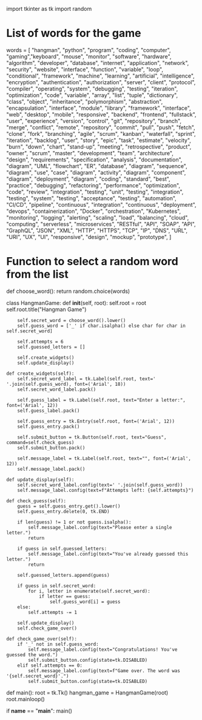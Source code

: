 import tkinter as tk
import random

# List of words for the game
words = [
    "hangman", "python", "program", "coding", "computer", "gaming","keyboard", "mouse", "monitor", "software",
    "hardware", "algorithm", "developer", "database", "internet", "application", "network", "security", "website",
    "interface", "function", "variable", "loop", "conditional", "framework", "machine", "learning", "artificial",
    "intelligence", "encryption", "authentication", "authorization", "server", "client", "protocol", "compiler",
    "operating", "system", "debugging", "testing", "iteration", "optimization", "code", "variable", "array", "list",
    "tuple", "dictionary", "class", "object", "inheritance", "polymorphism", "abstraction", "encapsulation",
    "interface", "module", "library", "framework", "interface", "web", "desktop", "mobile", "responsive", "backend",
    "frontend", "fullstack", "user", "experience", "version", "control", "git", "repository", "branch", "merge",
    "conflict", "remote", "repository", "commit", "pull", "push", "fetch", "clone", "fork", "branching", "agile",
    "scrum", "kanban", "waterfall", "sprint", "iteration", "backlog", "user", "story", "epic", "task", "estimate",
    "velocity", "burn", "down", "chart", "stand-up", "meeting", "retrospective", "product", "owner", "scrum",
    "master", "development", "team", "architecture", "design", "requirements", "specification", "analysis",
    "documentation", "diagram", "UML", "flowchart", "ER", "database", "diagram", "sequence", "diagram", "use",
    "case", "diagram", "activity", "diagram", "component", "diagram", "deployment", "diagram", "coding", "standard",
    "best", "practice", "debugging", "refactoring", "performance", "optimization", "code", "review", "integration",
    "testing", "unit", "testing", "integration", "testing", "system", "testing", "acceptance", "testing", "automation",
    "CI/CD", "pipeline", "continuous", "integration", "continuous", "deployment", "devops", "containerization",
    "Docker", "orchestration", "Kubernetes", "monitoring", "logging", "alerting", "scaling", "load", "balancing",
    "cloud", "computing", "serverless", "microservices", "RESTful", "API", "SOAP", "API", "GraphQL", "JSON", "XML",
    "HTTP", "HTTPS", "TCP", "IP", "DNS", "URL", "URI", "UX", "UI", "responsive", "design", "mockup", "prototype",
]

# Function to select a random word from the list
def choose_word():
    return random.choice(words)

class HangmanGame:
    def __init__(self, root):
        self.root = root
        self.root.title("Hangman Game")

        self.secret_word = choose_word().lower()
        self.guess_word = ['_' if char.isalpha() else char for char in self.secret_word]

        self.attempts = 6
        self.guessed_letters = []

        self.create_widgets()
        self.update_display()

    def create_widgets(self):
        self.secret_word_label = tk.Label(self.root, text=' '.join(self.guess_word), font=('Arial', 18))
        self.secret_word_label.pack()

        self.guess_label = tk.Label(self.root, text="Enter a letter:", font=('Arial', 12))
        self.guess_label.pack()

        self.guess_entry = tk.Entry(self.root, font=('Arial', 12))
        self.guess_entry.pack()

        self.submit_button = tk.Button(self.root, text="Guess", command=self.check_guess)
        self.submit_button.pack()

        self.message_label = tk.Label(self.root, text="", font=('Arial', 12))
        self.message_label.pack()

    def update_display(self):
        self.secret_word_label.config(text=' '.join(self.guess_word))
        self.message_label.config(text=f"Attempts left: {self.attempts}")

    def check_guess(self):
        guess = self.guess_entry.get().lower()
        self.guess_entry.delete(0, tk.END)

        if len(guess) != 1 or not guess.isalpha():
            self.message_label.config(text="Please enter a single letter.")
            return

        if guess in self.guessed_letters:
            self.message_label.config(text="You've already guessed this letter.")
            return

        self.guessed_letters.append(guess)

        if guess in self.secret_word:
            for i, letter in enumerate(self.secret_word):
                if letter == guess:
                    self.guess_word[i] = guess
        else:
            self.attempts -= 1

        self.update_display()
        self.check_game_over()

    def check_game_over(self):
        if '_' not in self.guess_word:
            self.message_label.config(text="Congratulations! You've guessed the word.")
            self.submit_button.config(state=tk.DISABLED)
        elif self.attempts == 0:
            self.message_label.config(text=f"Game over. The word was '{self.secret_word}'.")
            self.submit_button.config(state=tk.DISABLED)

def main():
    root = tk.Tk()
    hangman_game = HangmanGame(root)
    root.mainloop()

if __name__ == "__main__":
    main()
